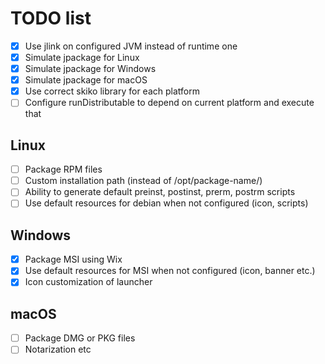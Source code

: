 # TODO list

* [x] Use jlink on configured JVM instead of runtime one
* [x] Simulate jpackage for Linux
* [x] Simulate jpackage for Windows
* [x] Simulate jpackage for macOS
* [x] Use correct skiko library for each platform
* [ ] Configure runDistributable to depend on current platform and execute that

## Linux

* [ ] Package RPM files
* [ ] Custom installation path (instead of /opt/package-name/)
* [ ] Ability to generate default preinst, postinst, prerm, postrm scripts
* [ ] Use default resources for debian when not configured (icon, scripts)

## Windows

* [x] Package MSI using Wix
* [x] Use default resources for MSI when not configured (icon, banner etc.)
* [x] Icon customization of launcher

## macOS

* [ ] Package DMG or PKG files
* [ ] Notarization etc
